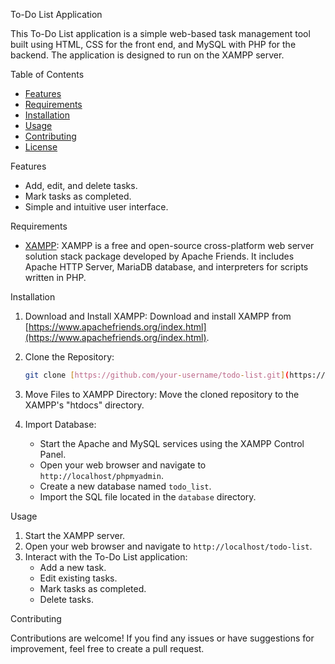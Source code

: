 To-Do List Application

This To-Do List application is a simple web-based task management tool built using HTML, CSS for the front end, and MySQL with PHP for the backend. The application is designed to run on the XAMPP server.

 Table of Contents

- [Features](#features)
- [Requirements](#requirements)
- [Installation](#installation)
- [Usage](#usage)
- [Contributing](#contributing)
- [License](#license)

 Features

- Add, edit, and delete tasks.
- Mark tasks as completed.
- Simple and intuitive user interface.

 Requirements

- [XAMPP](https://www.apachefriends.org/index.html): XAMPP is a free and open-source cross-platform web server solution stack package developed by Apache Friends. It includes Apache HTTP Server, MariaDB database, and interpreters for scripts written in PHP.

 Installation

1. Download and Install XAMPP:
   Download and install XAMPP from [https://www.apachefriends.org/index.html](https://www.apachefriends.org/index.html).

2. Clone the Repository:
   ```bash
   git clone [https://github.com/your-username/todo-list.git](https://github.com/KathyayiniKamath/workshop-DBMS-.git)
   ```

3. Move Files to XAMPP Directory:
   Move the cloned repository to the XAMPP's "htdocs" directory.

4. Import Database:
   - Start the Apache and MySQL services using the XAMPP Control Panel.
   - Open your web browser and navigate to `http://localhost/phpmyadmin`.
   - Create a new database named `todo_list`.
   - Import the SQL file located in the `database` directory.

Usage

1. Start the XAMPP server.
2. Open your web browser and navigate to `http://localhost/todo-list`.
3. Interact with the To-Do List application:
   - Add a new task.
   - Edit existing tasks.
   - Mark tasks as completed.
   - Delete tasks.


Contributing

Contributions are welcome! If you find any issues or have suggestions for improvement, feel free to create a pull request.


